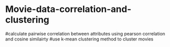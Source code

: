 # Movie-data-correlation-and-clustering
#calculate pairwise correlation between attributes using pearson correlation and cosine similairty
#use k-mean clustering method to cluster movies
